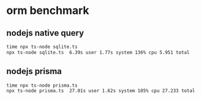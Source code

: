 # orm benchmark

## nodejs native query

```txt
time npx ts-node sqlite.ts
npx ts-node sqlite.ts  6.39s user 1.77s system 136% cpu 5.951 total
```

## nodejs prisma

```txt
time npx ts-node prisma.ts
npx ts-node prisma.ts  27.01s user 1.62s system 105% cpu 27.233 total
```
